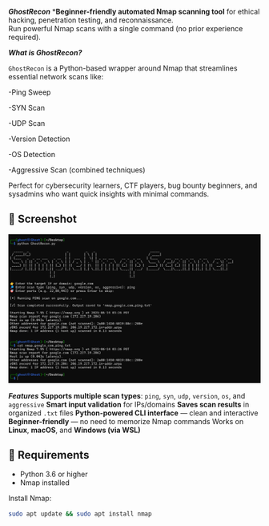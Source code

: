 ***GhostRecon***
***Beginner-friendly automated Nmap scanning tool** for ethical hacking, penetration testing, and reconnaissance.  
Run powerful Nmap scans with a single command (no prior experience required).

***What is GhostRecon?***

`GhostRecon` is a Python-based wrapper around Nmap that streamlines essential network scans like:

-Ping Sweep

-SYN Scan

-UDP Scan

-Version Detection

-OS Detection

-Aggressive Scan (combined techniques)

Perfect for cybersecurity learners, CTF players, bug bounty beginners, and sysadmins who want quick insights with minimal commands.
## 📸 Screenshot

![GhostRecon Preview](ghostrecon-preview.png)

 ***Features***
**Supports multiple scan types**: `ping`, `syn`, `udp`, `version`, `os`, and `aggressive`
**Smart input validation** for IPs/domains
**Saves scan results** in organized `.txt` files
**Python-powered CLI interface** — clean and interactive
**Beginner-friendly** — no need to memorize Nmap commands
Works on **Linux**, **macOS**, and **Windows (via WSL)**

## 🧰 Requirements
- Python 3.6 or higher
- Nmap installed

Install Nmap:
```bash
sudo apt update && sudo apt install nmap
